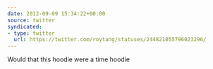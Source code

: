 ```yaml
---
date: 2012-09-09 15:34:22+00:00
source: twitter
syndicated:
- type: twitter
  url: https://twitter.com/roytang/statuses/244821055796023296/
---
```


Would that this hoodie were a time hoodie